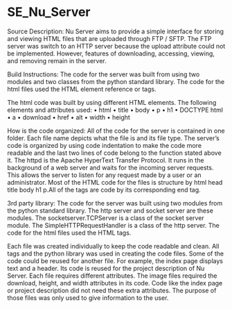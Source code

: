 # SE_Nu_Server


Source Description:
Nu Server aims to provide a simple interface for storing and viewing HTML files that are uploaded through FTP / SFTP. The FTP server was switch to an HTTP server because the upload attribute could not be implemented. However, features of downloading, accessing, viewing, and removing remain in the server.

Build Instructions:
The code for the server was built from using two modules and two classes from the python standard library. The code for the html files used the HTML element reference or tags. 

The html code was built by using different HTML elements. The following elements and attributes used:
•	html
•	title
•	body
•	p
•	h1
•	DOCTYPE html
•	a
•	download
•	href
•	alt
•	width
•	height

How is the code organized:
All of the code for the server is contained in one folder. Each file name depicts what the file is and its file type. The server’s code is organized by using code indentation to make the code more readable and the last two lines of code belong to the function stated above it. The httpd is the Apache HyperText Transfer Protocol.  It runs in the background of a web server and waits for the incoming server requests. This allows the server to listen for any request made by a user or an administrator. Most of the HTML code for the files is structure by html head title body h1 p.All of the tags are code by its corresponding end tag.

3rd party library:
The code for the server was built using two modules from the python standard library.  The http server and socket server are these modules. The socketserver.TCPServer is a class of the socket server module. The SimpleHTTPRequestHandler is a class of the http server. The code for the html files used the HTML tags. 

Each file was created individually to keep the code readable and clean. All tags and the python library was used in creating the code files. Some of the code could be reused for another file. For example, the index page displays text and a header. Its code is reused for the project description of Nu Server. Each file requires different attributes. The image files required the download, height, and width attributes in its code. Code like the index page or project description did not need these extra attributes. The purpose of those files was only used to give information to the user.

